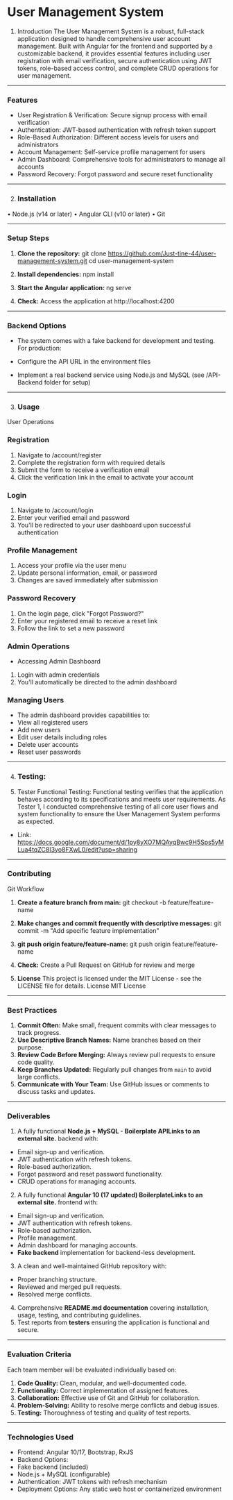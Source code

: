 # User Management System

1. Introduction
The User Management System is a robust, full-stack application designed to handle comprehensive user account management. Built with Angular for the frontend and supported by a customizable backend, it provides essential features including user registration with email verification, secure authentication using JWT tokens, role-based access control, and complete CRUD operations for user management.

---
### **Features**
- User Registration & Verification: Secure signup process with email verification
- Authentication: JWT-based authentication with refresh token support
- Role-Based Authorization: Different access levels for users and administrators
- Account Management: Self-service profile management for users
- Admin Dashboard: Comprehensive tools for administrators to manage all accounts
- Password Recovery: Forgot password and secure reset functionality

---
2. ### **Installation**
• Node.js (v14 or later)
• Angular CLI (v10 or later)
• Git

---
### **Setup Steps**
1. **Clone the repository:**
git clone https://github.com/Just-tine-44/user-management-system.git
cd user-management-system 

2. **Install dependencies:**
npm install

3. **Start the Angular application:**
ng serve

4. **Check:**
Access the application at http://localhost:4200

---
### **Backend Options**
- The system comes with a fake backend for development and testing. For production:

- Configure the API URL in the environment files
- Implement a real backend service using Node.js and MySQL (see /API-Backend folder for setup)


---
3. ### **Usage**
User Operations

### **Registration**
1. Navigate to /account/register
2. Complete the registration form with required details
3. Submit the form to receive a verification email
4. Click the verification link in the email to activate your account

### **Login**
1. Navigate to /account/login
2. Enter your verified email and password
3. You'll be redirected to your user dashboard upon successful authentication

### **Profile Management**
1. Access your profile via the user menu
2. Update personal information, email, or password
3. Changes are saved immediately after submission

### **Password Recovery**
1. On the login page, click "Forgot Password?"
2. Enter your registered email to receive a reset link
3. Follow the link to set a new password

### **Admin Operations**
- Accessing Admin Dashboard
1. Login with admin credentials
2. You'll automatically be directed to the admin dashboard


### **Managing Users**
- The admin dashboard provides capabilities to:
- View all registered users
- Add new users
- Edit user details including roles
- Delete user accounts
- Reset user passwords


---
4. ### **Testing:**
1. Tester Functional Testing: 
Functional testing verifies that the application behaves according to its specifications and meets user requirements. As Tester 1, I conducted comprehensive testing of all core user flows and system functionality to ensure the User Management System performs as expected.

- Link: https://docs.google.com/document/d/1py8yXO7MQAyqBwc9H5Sps5yMLua4tqZC8I3yo8FXwL0/edit?usp=sharing 


---
### **Contributing**
Git Workflow

1. **Create a feature branch from main:**
git checkout -b feature/feature-name

2. **Make changes and commit frequently with descriptive messages:**
git commit -m "Add specific feature implementation"

3. **git push origin feature/feature-name:**
git push origin feature/feature-name

4. **Check:**
Create a Pull Request on GitHub for review and merge

6. **License**
This project is licensed under the MIT License - see the LICENSE file for details.
License
MIT License


---
### **Best Practices**
1. **Commit Often:** Make small, frequent commits with clear messages to track progress.
2. **Use Descriptive Branch Names:** Name branches based on their purpose.
3. **Review Code Before Merging:** Always review pull requests to ensure code quality.
4. **Keep Branches Updated:** Regularly pull changes from `main` to avoid large conflicts.
5. **Communicate with Your Team:** Use GitHub issues or comments to discuss tasks and updates.
---
### **Deliverables**
1. A fully functional **Node.js + MySQL - Boilerplate APILinks to an external site.** backend with:
- Email sign-up and verification.
- JWT authentication with refresh tokens.
- Role-based authorization.
- Forgot password and reset password functionality.
- CRUD operations for managing accounts.
2. A fully functional **Angular 10 (17 updated) BoilerplateLinks to an external site.** frontend with:
- Email sign-up and verification.
- JWT authentication with refresh tokens.
- Role-based authorization.
- Profile management.
- Admin dashboard for managing accounts.
- **Fake backend** implementation for backend-less development.
3. A clean and well-maintained GitHub repository with:
- Proper branching structure.
- Reviewed and merged pull requests.
- Resolved merge conflicts.
4. Comprehensive **README.md documentation** covering installation, usage, testing, and contributing guidelines.
5. Test reports from **testers** ensuring the application is functional and secure.
---
### **Evaluation Criteria**
Each team member will be evaluated individually based on:
1. **Code Quality:** Clean, modular, and well-documented code.
2. **Functionality:** Correct implementation of assigned features.
3. **Collaboration:** Effective use of Git and GitHub for collaboration.
4. **Problem-Solving:** Ability to resolve merge conflicts and debug issues.
5. **Testing:** Thoroughness of testing and quality of test reports.
---

### **Technologies Used**
- Frontend: Angular 10/17, Bootstrap, RxJS
- Backend Options:
 -  Fake backend (included)
 - Node.js + MySQL (configurable)
- Authentication: JWT tokens with refresh mechanism
- Deployment Options: Any static web host or containerized environment